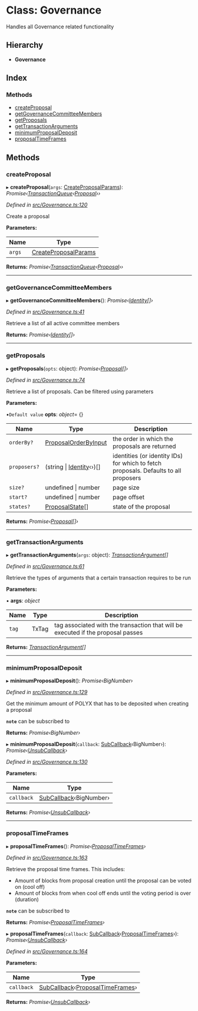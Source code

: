# Class: Governance

Handles all Governance related functionality

## Hierarchy

* **Governance**

## Index

### Methods

* [createProposal](governance.governance-1.md#createproposal)
* [getGovernanceCommitteeMembers](governance.governance-1.md#getgovernancecommitteemembers)
* [getProposals](governance.governance-1.md#getproposals)
* [getTransactionArguments](governance.governance-1.md#gettransactionarguments)
* [minimumProposalDeposit](governance.governance-1.md#minimumproposaldeposit)
* [proposalTimeFrames](governance.governance-1.md#proposaltimeframes)

## Methods

###  createProposal

▸ **createProposal**(`args`: [CreateProposalParams](../interfaces/api_procedures.createproposalparams.md)): *Promise‹[TransactionQueue](base.transactionqueue.md)‹[Proposal](api_entities_proposal.proposal.md)››*

*Defined in [src/Governance.ts:120](https://github.com/PolymathNetwork/polymesh-sdk/blob/d7c2770/src/Governance.ts#L120)*

Create a proposal

**Parameters:**

Name | Type |
------ | ------ |
`args` | [CreateProposalParams](../interfaces/api_procedures.createproposalparams.md) |

**Returns:** *Promise‹[TransactionQueue](base.transactionqueue.md)‹[Proposal](api_entities_proposal.proposal.md)››*

___

###  getGovernanceCommitteeMembers

▸ **getGovernanceCommitteeMembers**(): *Promise‹[Identity](api_entities_identity.identity.md)[]›*

*Defined in [src/Governance.ts:41](https://github.com/PolymathNetwork/polymesh-sdk/blob/d7c2770/src/Governance.ts#L41)*

Retrieve a list of all active committee members

**Returns:** *Promise‹[Identity](api_entities_identity.identity.md)[]›*

___

###  getProposals

▸ **getProposals**(`opts`: object): *Promise‹[Proposal](api_entities_proposal.proposal.md)[]›*

*Defined in [src/Governance.ts:74](https://github.com/PolymathNetwork/polymesh-sdk/blob/d7c2770/src/Governance.ts#L74)*

Retrieve a list of proposals. Can be filtered using parameters

**Parameters:**

▪`Default value`  **opts**: *object*= {}

Name | Type | Description |
------ | ------ | ------ |
`orderBy?` | [ProposalOrderByInput](../modules/middleware.md#proposalorderbyinput) | the order in which the proposals are returned |
`proposers?` | (string &#124; [Identity](api_entities_identity.identity.md)‹›)[] | identities (or identity IDs) for which to fetch proposals. Defaults to all proposers |
`size?` | undefined &#124; number | page size |
`start?` | undefined &#124; number | page offset  |
`states?` | [ProposalState](../enums/middleware.proposalstate.md)[] | state of the proposal |

**Returns:** *Promise‹[Proposal](api_entities_proposal.proposal.md)[]›*

___

###  getTransactionArguments

▸ **getTransactionArguments**(`args`: object): *[TransactionArgument](../modules/types.md#transactionargument)[]*

*Defined in [src/Governance.ts:61](https://github.com/PolymathNetwork/polymesh-sdk/blob/d7c2770/src/Governance.ts#L61)*

Retrieve the types of arguments that a certain transaction requires to be run

**Parameters:**

▪ **args**: *object*

Name | Type | Description |
------ | ------ | ------ |
`tag` | TxTag | tag associated with the transaction that will be executed if the proposal passes  |

**Returns:** *[TransactionArgument](../modules/types.md#transactionargument)[]*

___

###  minimumProposalDeposit

▸ **minimumProposalDeposit**(): *Promise‹BigNumber›*

*Defined in [src/Governance.ts:129](https://github.com/PolymathNetwork/polymesh-sdk/blob/d7c2770/src/Governance.ts#L129)*

Get the minimum amount of POLYX that has to be deposited when creating a proposal

**`note`** can be subscribed to

**Returns:** *Promise‹BigNumber›*

▸ **minimumProposalDeposit**(`callback`: [SubCallback](../modules/types.md#subcallback)‹BigNumber›): *Promise‹[UnsubCallback](../modules/types.md#unsubcallback)›*

*Defined in [src/Governance.ts:130](https://github.com/PolymathNetwork/polymesh-sdk/blob/d7c2770/src/Governance.ts#L130)*

**Parameters:**

Name | Type |
------ | ------ |
`callback` | [SubCallback](../modules/types.md#subcallback)‹BigNumber› |

**Returns:** *Promise‹[UnsubCallback](../modules/types.md#unsubcallback)›*

___

###  proposalTimeFrames

▸ **proposalTimeFrames**(): *Promise‹[ProposalTimeFrames](../interfaces/api_entities_proposal.proposaltimeframes.md)›*

*Defined in [src/Governance.ts:163](https://github.com/PolymathNetwork/polymesh-sdk/blob/d7c2770/src/Governance.ts#L163)*

Retrieve the proposal time frames. This includes:

- Amount of blocks from proposal creation until the proposal can be voted on (cool off)
- Amount of blocks from when cool off ends until the voting period is over (duration)

**`note`** can be subscribed to

**Returns:** *Promise‹[ProposalTimeFrames](../interfaces/api_entities_proposal.proposaltimeframes.md)›*

▸ **proposalTimeFrames**(`callback`: [SubCallback](../modules/types.md#subcallback)‹[ProposalTimeFrames](../interfaces/api_entities_proposal.proposaltimeframes.md)›): *Promise‹[UnsubCallback](../modules/types.md#unsubcallback)›*

*Defined in [src/Governance.ts:164](https://github.com/PolymathNetwork/polymesh-sdk/blob/d7c2770/src/Governance.ts#L164)*

**Parameters:**

Name | Type |
------ | ------ |
`callback` | [SubCallback](../modules/types.md#subcallback)‹[ProposalTimeFrames](../interfaces/api_entities_proposal.proposaltimeframes.md)› |

**Returns:** *Promise‹[UnsubCallback](../modules/types.md#unsubcallback)›*
